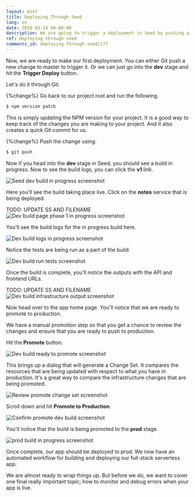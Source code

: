 ```yaml
---
layout: post
title: Deploying Through Seed
lang: en
date: 2018-03-14 00:00:00
description: We are going to trigger a deployment in Seed by pushing a commit to our Serverless project in Git. In the Seed console you can view the build logs and look at the CloudFormation output.
ref: deploying-through-seed
comments_id: deploying-through-seed/177
---
```


Now, we are ready to make our first deployment. You can either Git push a new change to master to trigger it. Or we can just go into the **dev** stage and hit the **Trigger Deploy** button.

Let's do it through Git.

{%change%} Go back to our project root and run the following.

``` bash
$ npm version patch
```

This is simply updating the NPM version for your project. It is a good way to keep track of the changes you are making to your project. And it also creates a quick Git commit for us.

{%change%} Push the change using.

``` bash
$ git push
```

Now if you head into the **dev** stage in Seed, you should see a build in progress. Now to see the build logs, you can click the **v1** link.

![Seed dev build in progress screenshot](/assets/part2/seed-dev-build-in-progress.png)

Here you'll see the build taking place live. Click on the **notes** service that is being deployed.

TODO: UPDATE SS AND FILENAME
![Dev build page phase 1 in progress screenshot](/assets/part2/dev-build-page-phase-1-in-progress.png)

You'll see the build logs for the in progress build here.

![Dev build logs in progress screenshot](/assets/part2/dev-build-logs-in-progress.png)

Notice the tests are being run as a part of the build.

![Dev build run tests screenshot](/assets/part2/dev-build-run-tests.png)

Once the build is complete, you'll notice the outputs with the API and frontend URLs.

TODO: UPDATE SS AND FILENAME
![Dev build infrastructure output screenshot](/assets/part2/dev-build-infrastructure-output.png)

Now head over to the app home page. You'll notice that we are ready to promote to production.

We have a manual promotion step so that you get a chance to review the changes and ensure that you are ready to push to production.

Hit the **Promote** button.

![Dev build ready to promote screenshot](/assets/part2/dev-build-ready-to-promote.png)

This brings up a dialog that will generate a Change Set. It compares the resources that are being updated with respect to what you have in production. It's a great way to compare the infrastructure changes that are being promoted.

![Review promote change set screenshot](/assets/part2/review-promote-change-set.png)

Scroll down and hit **Promote to Production**.

![Confirm promote dev build screenshot](/assets/part2/confirm-promote-dev-build.png)

You'll notice that the build is being promoted to the **prod** stage.

![prod build in progress screenshot](/assets/part2/prod-build-in-progress.png)

Once complete, our app should be deployed to prod. We now have an automated workflow for building and deploying our full-stack serverless app.

We are almost ready to wrap things up. But before we do, we want to cover one final really important topic; how to monitor and debug errors when your app is live.
